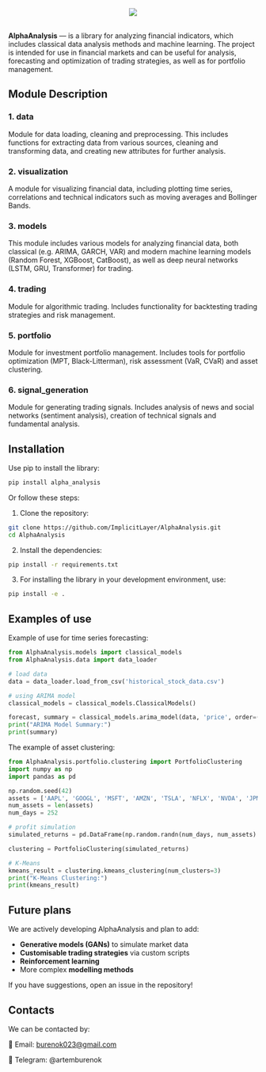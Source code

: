 <div align="center">
  <img src="https://github.com/user-attachments/assets/b1bf1d4b-03fb-4f46-99c9-92842feedec8">
</div>
</br>

**AlphaAnalysis** — is a library for analyzing financial indicators, which includes classical data analysis methods and machine learning. The project is intended for use in financial markets and can be useful for analysis, forecasting and optimization of trading strategies, as well as for portfolio management.

## Module Description

### 1. data
Module for data loading, cleaning and preprocessing. This includes functions for extracting data from various sources, cleaning and transforming data, and creating new attributes for further analysis.

### 2. visualization
A module for visualizing financial data, including plotting time series, correlations and technical indicators such as moving averages and Bollinger Bands.

### 3. models
This module includes various models for analyzing financial data, both classical (e.g. ARIMA, GARCH, VAR) and modern machine learning models (Random Forest, XGBoost, CatBoost), as well as deep neural networks (LSTM, GRU, Transformer) for trading.

### 4. trading
Module for algorithmic trading. Includes functionality for backtesting trading strategies and risk management.

### 5. portfolio
Module for investment portfolio management. Includes tools for portfolio optimization (MPT, Black-Litterman), risk assessment (VaR, CVaR) and asset clustering.

### 6. signal_generation
Module for generating trading signals. Includes analysis of news and social networks (sentiment analysis), creation of technical signals and fundamental analysis.

## Installation

Use pip to install the library:

```bash
pip install alpha_analysis
```

Or follow these steps:

1. Clone the repository:
```bash
git clone https://github.com/ImplicitLayer/AlphaAnalysis.git
cd AlphaAnalysis
```    
2. Install the dependencies:
```bash
pip install -r requirements.txt
```
3. For installing the library in your development environment, use:
```bash
pip install -e .
```

## Examples of use

Example of use for time series forecasting:

```python
from AlphaAnalysis.models import classical_models
from AlphaAnalysis.data import data_loader

# load data
data = data_loader.load_from_csv('historical_stock_data.csv')

# using ARIMA model
classical_models = classical_models.ClassicalModels()

forecast, summary = classical_models.arima_model(data, 'price', order=(5, 1, 0))
print("ARIMA Model Summary:")
print(summary)
```

The example of asset clustering:

```python
from AlphaAnalysis.portfolio.clustering import PortfolioClustering
import numpy as np
import pandas as pd

np.random.seed(42)
assets = ['AAPL', 'GOOGL', 'MSFT', 'AMZN', 'TSLA', 'NFLX', 'NVDA', 'JPM', 'XOM', 'META']
num_assets = len(assets)
num_days = 252

# profit simulation
simulated_returns = pd.DataFrame(np.random.randn(num_days, num_assets) / 100, columns=assets)

clustering = PortfolioClustering(simulated_returns)

# K-Means
kmeans_result = clustering.kmeans_clustering(num_clusters=3)
print("K-Means Clustering:")
print(kmeans_result)
```

## Future plans

We are actively developing AlphaAnalysis and plan to add:

* **Generative models (GANs)** to simulate market data
* **Customisable trading strategies** via custom scripts
* **Reinforcement learning**
* More complex **modelling methods**
    
If you have suggestions, open an issue in the repository!

## Contacts

We can be contacted by:

📩 Email: burenok023@gmail.com

🔗 Telegram: @artemburenok




